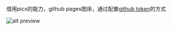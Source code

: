 借用picx的能力，github pages图床，通过配置[github token](https://github.com/settings/tokens)的方式


![alt preview](https://cdn.jsdelivr.net/gh/Zgrowth/image@master/20240605/image.67xb1d780z.png)

